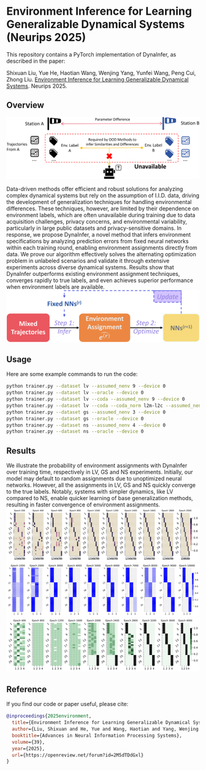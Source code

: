 # Environment Inference for Learning Generalizable Dynamical Systems (Neurips 2025) 

This repository contains a PyTorch implementation of DynaInfer, as described in the paper:

Shixuan Liu, Yue He, Haotian Wang, Wenjing Yang, Yunfei Wang, Peng Cui, Zhong Liu. [Environment Inference for Learning Generalizable Dynamical Systems]([https://ieeexplore.ieee.org/abstract/document/10613499/](https://openreview.net/forum?id=2M5dTDdGxl)). Neurips 2025. 


## Overview
![Overview](https://github.com/shixuanliu-andy/DynaInfer/blob/main/figure/fig_intro.png)

Data-driven methods offer efficient and robust solutions for analyzing complex dynamical systems but rely on the assumption of I.I.D. data, driving the development of generalization techniques for handling environmental differences. These techniques, however, are limited by their dependence on environment labels, which are often unavailable during training due to data acquisition challenges, privacy concerns, and environmental variability, particularly in large public datasets and privacy-sensitive domains. In response, we propose DynaInfer, a novel method that infers environment specifications by analyzing prediction errors from fixed neural networks within each training round, enabling environment assignments directly from data. We prove our algorithm effectively solves the alternating optimization problem in unlabeled scenarios and validate it through extensive experiments across diverse dynamical systems. Results show that DynaInfer outperforms existing environment assignment techniques, converges rapidly to true labels, and even achieves superior performance when environment labels are available.
![Method](https://github.com/shixuanliu-andy/DynaInfer/blob/main/figure/fig_method.png)

## Usage
Here are some example commands to run the code:
```bash
python trainer.py --dataset lv --assumed_nenv 9 --device 0
python trainer.py --dataset lv --oracle --device 0
python trainer.py --dataset lv --coda --assumed_nenv 9 --device 0
python trainer.py --dataset lv --coda --coda_norm l2m-l2c --assumed_nenv 9 --device 0 
python trainer.py --dataset gs --assumed_nenv 3 --device 0
python trainer.py --dataset gs --oracle --device 0
python trainer.py --dataset ns --assumed_nenv 4 --device 0
python trainer.py --dataset ns --oracle --device 0
```

## Results
We illustrate the probability of environment assignments with DynaInfer over training time, respectively in LV, GS and NS experiments. Initially, our model may default to random assignments due to unoptimized neural networks. However, all the assignments in LV, GS and NS quickly converge to the true labels. Notably, systems with simpler dynamics, like LV compared to NS, enable quicker learning of base generalization methods, resulting in faster convergence of environment assignments.
![LV](https://github.com/shixuanliu-andy/DynaInfer/blob/main/figure/fig_ei_lv.png)
![GS](https://github.com/shixuanliu-andy/DynaInfer/blob/main/figure/fig_ei_gs.png)
![NS](https://github.com/shixuanliu-andy/DynaInfer/blob/main/figure/fig_ei_ns.png)

## Reference

If you find our code or paper useful, please cite:

```bibtex
@inproceedings{2025environment,
  title={Environment Inference for Learning Generalizable Dynamical Systems},
  author={Liu, Shixuan and He, Yue and Wang, Haotian and Yang, Wenjing and Wang, Yunfei and Cui, Peng and Liu, Zhong},
  booktitle={Advances in Neural Information Processing Systems},
  volume={39},
  year={2025},
  url={https://openreview.net/forum?id=2M5dTDdGxl}
}
```
